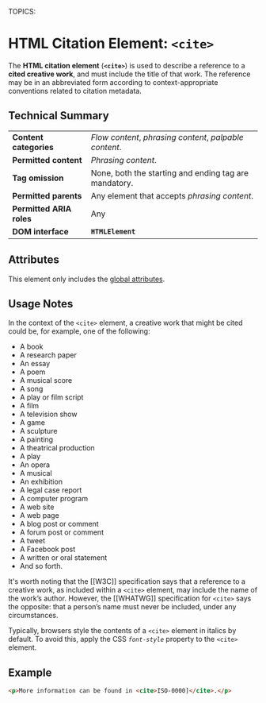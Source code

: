 TOPICS: <cite>

# HTML Citation Element: `<cite>`

The **HTML citation element** (**`<cite>`**) is used to describe a reference to a **cited creative work**,
and must include the title of that work. The reference may be in an abbreviated form according to
context-appropriate conventions related to citation metadata.

## Technical Summary

|  |  |
| :-- | :-- |
| **Content categories** | *Flow content*, *phrasing content*, *palpable content*. |
| **Permitted content** | *Phrasing content*.|
| **Tag omission** | None, both the starting and ending tag are mandatory.|
| **Permitted parents** | Any element that accepts *phrasing content*.|
| **Permitted ARIA roles** | Any |
| **DOM interface** | **`HTMLElement`** |

## Attributes

This element only includes the [global attributes](/en/webfrontend/HTML_Global_Attributes).

## Usage Notes

In the context of the `<cite>` element, a creative work that might be cited could be, for example,
one of the following:

- A book
- A research paper
- An essay
- A poem
- A musical score
- A song
- A play or film script
- A film
- A television show
- A game
- A sculpture
- A painting
- A theatrical production
- A play
- An opera
- A musical
- An exhibition
- A legal case report
- A computer program
- A web site
- A web page
- A blog post or comment
- A forum post or comment
- A tweet
- A Facebook post
- A written or oral statement
- And so forth.

It's worth noting that the [[W3C]] specification says that a reference to a creative work, as included
within a `<cite>` element, may include the name of the work’s author. However,
the [[WHATWG]] specification for `<cite>` says the opposite: that a person’s name must never be included,
under any circumstances.

Typically, browsers style the contents of a `<cite>` element in italics by default. To avoid this,
apply the CSS *`font-style`* property to the `<cite>` element.

## Example

```html
<p>More information can be found in <cite>ISO-0000]</cite>.</p>
```
